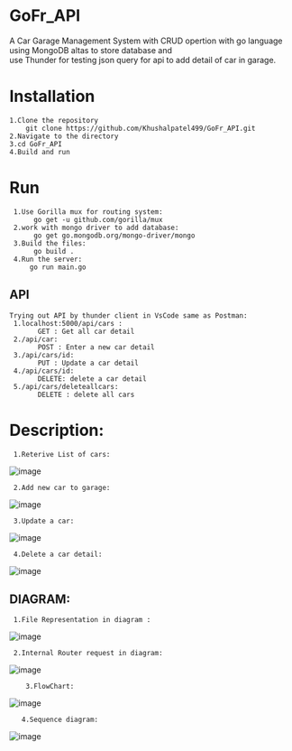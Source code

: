  # GoFr_API
A Car Garage Management System with CRUD opertion with go language using MongoDB altas to store database and  
use Thunder for testing json query for api to add detail of car in garage.
# Installation
    1.Clone the repository  
        git clone https://github.com/Khushalpatel499/GoFr_API.git
    2.Navigate to the directory
    3.cd GoFr_API
    4.Build and run 
# Run 
     1.Use Gorilla mux for routing system:     
          go get -u github.com/gorilla/mux  
     2.work with mongo driver to add database:        
          go get go.mongodb.org/mongo-driver/mongo
     3.Build the files:
          go build .
     4.Run the server:
         go run main.go

       
## API
    Trying out API by thunder client in VsCode same as Postman:
     1.localhost:5000/api/cars :   
           GET : Get all car detail   
     2./api/car:   
           POST : Enter a new car detail   
     3./api/cars/id:   
           PUT : Update a car detail  
     4./api/cars/id:   
           DELETE: delete a car detail   
     5./api/cars/deleteallcars:
           DELETE : delete all cars   

# Description:
     1.Reterive List of cars:
 ![image](https://github.com/Khushalpatel499/GoFr_API/assets/91542765/f9b0a820-3b30-44e4-9657-26534f5be9f3)

     2.Add new car to garage:
  ![image](https://github.com/Khushalpatel499/GoFr_API/assets/91542765/4e4d6380-db98-41f5-b6d6-291d4c6d682a)

     3.Update a car:
![image](https://github.com/Khushalpatel499/GoFr_API/assets/91542765/a0e30fd0-3d0d-4419-a827-988556399f38)

     4.Delete a car detail:
 ![image](https://github.com/Khushalpatel499/GoFr_API/assets/91542765/0e7c1b83-4fbf-4dc1-bb70-e3f84bcf5be0)

     

## DIAGRAM:
     1.File Representation in diagram :
   ![image](https://github.com/Khushalpatel499/GoFr_API/assets/91542765/ae42c297-8fbf-460d-9769-6f2a88525b49)
   
     2.Internal Router request in diagram:
   ![image](https://github.com/Khushalpatel499/GoFr_API/assets/91542765/7df75083-16fc-4b11-9133-313f074755ec)
   
        3.FlowChart:
   ![image](https://github.com/Khushalpatel499/GoFr_API/assets/91542765/336b689b-84d9-48c9-adc4-e10cb9625542)

       4.Sequence diagram:
   ![image](https://github.com/Khushalpatel499/GoFr_API/assets/91542765/7cdabbe2-8e80-4be7-8452-9f5575ddff90)

   


